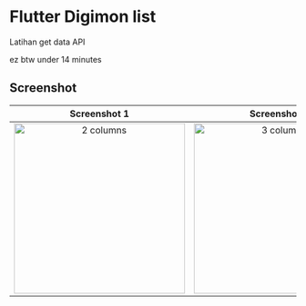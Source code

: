 # Flutter Digimon list

Latihan get data API

ez btw under 14 minutes

## Screenshot 

| Screenshot 1 | Screenshot 2 | Screenshot 3 |
|:---------------:|:----------------:|:------------------:|
| <img width="300" alt="2 columns" src="https://user-images.githubusercontent.com/106671990/205037718-970d6309-c0f8-47cd-a935-0588893c30cc.png"> | <img width="300" alt="3 columns" src="https://user-images.githubusercontent.com/106671990/205037786-0c1f97a9-40e5-4e1d-a97f-0e54e72b54a2.png"> | <img width="300" alt="4 columns" src="https://user-images.githubusercontent.com/106671990/205037845-4efd8b06-f430-45b9-9703-bc491be26472.png"> |

